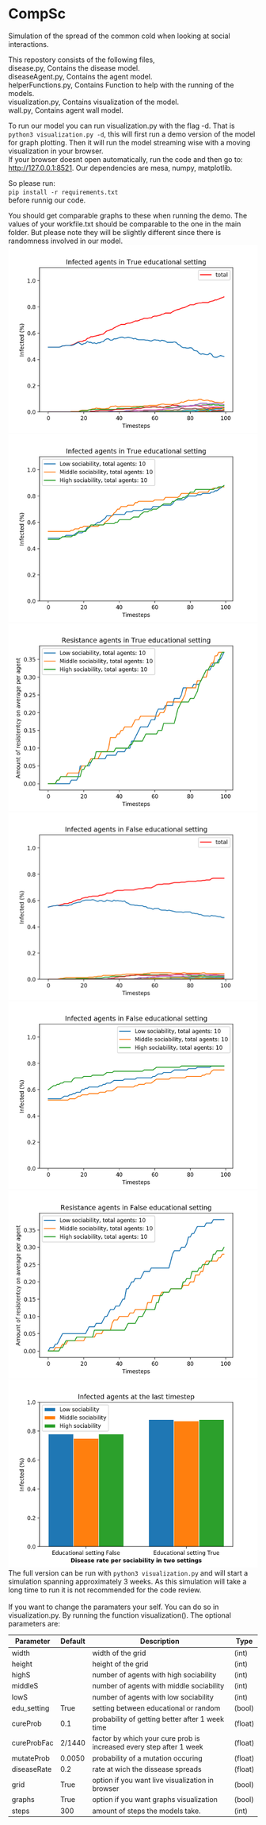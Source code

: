 # CompSc
Simulation of the spread of the common cold when looking at social interactions. <br>

This repostory consists of the following files, <br>
disease.py, Contains the disease model. <br>
diseaseAgent.py, Contains the agent model. <br>
helperFunctions.py, Contains Function to help with the running of the models.<br>
visualization.py, Contains visualization of the model. <br>
wall.py, Contains agent wall model. <br>

To run our model you can run visualization.py with the flag -d. 
That is `python3 visualization.py -d`, this will first run a demo version of the model for graph plotting.
Then it will run the model streaming wise with a moving visualization in your browser. <br>
If your browser doesnt open automatically, run the code and then go to: http://127.0.0.1:8521.
Our dependencies are mesa, numpy, matplotlib.

So please run: <br>
`pip install -r requirements.txt`<br>
before runnig our code.

You should get comparable graphs to these when running the demo. 
The values of your workfile.txt should be comparable to the one in the main folder.
But please note they will be slightly different since there is randomness involved in our model.
![infect_edu_mutations](/Graphs/infect_edu_mutations.png)
![infect_edu_social](/Graphs/infect_edu_social.png)
![res_edu](/Graphs/res_edu.png)
![infect_nonedu_mutations](/Graphs/infect_nonedu_mutations.png)
![infect_nonedu_social](/Graphs/infect_nonedu_social.png)
![infect_res_nonedu](/Graphs/res_nonedu.png)
![infect_bar](/Graphs/infect_bar.png)
<br>
The full version can be run with `python3 visualization.py` and will start a simulation spanning approximately 3 weeks. As this simulation will take a long time to run it is not recommended for the code review. <br>
<br>
If you want to change the paramaters your self. You can do so in visualization.py. By running the function visualization(). The optional parameters are: <br>
<!---
width = width of the grid                                                                         (int) <br>
height = height of the grid                                                                       (int) <br>
highS = number of agents with high sociability                                                    (int) <br>
middleS = number of agents with middle sociability                                                (int) <br>
lowS = number of agents with low sociability                                                      (int) <br>
edu_setting(True) default, setting between educational or random                                  (bool) <br>
cureProb(0.1) default, probability of getting better after 1 week time                            (float) <br>
cureProbFac(2/1440) default, factor by which your cure prob is increased every step after 1 week  (float) <br>
mutateProb(0.0050) default, probability of a mutation occuring                                    (float) <br>
diseaseRate(0.2) default, rate at wich the dissease spreads                                       (float) <br>
grid(True) default, option if you want live visualization in browser                              (bool) <br>
graphs(True) default, option if you want graphs visualization                                     (bool) <br>
steps(300) default, amount of steps the models take.                                              (int) <br>
--->

Parameter | Default | Description | Type
--- | --- | --- | ---
width | |width of the grid|                                                                       (int) 
height | | height of the grid |                                                                      (int) 
highS | | number of agents with high sociability |                                                    (int) 
middleS | | number of agents with middle sociability |                                               (int) 
lowS | | number of agents with low sociability       |                                               (int) 
edu_setting|True| setting between educational or random  |                                (bool) 
cureProb|0.1|probability of getting better after 1 week time|                            (float)
cureProbFac|2/1440| factor by which your cure prob is increased every step after 1 week | (float)
mutateProb|0.0050| probability of a mutation occuring                                    |(float)
diseaseRate|0.2|rate at wich the dissease spreads                                       |(float)
grid|True| option if you want live visualization in browser                              |(bool) 
graphs|True| option if you want graphs visualization                                     |(bool)
steps |300| amount of steps the models take.                                              |(int) 

